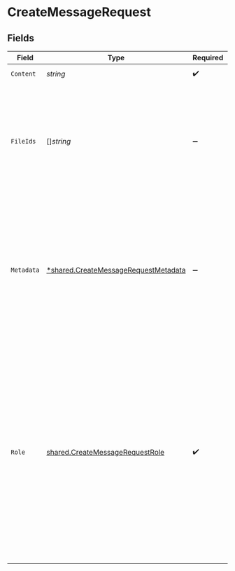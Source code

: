 # CreateMessageRequest


## Fields

| Field                                                                                                                                                                                                                                                                                                                                                          | Type                                                                                                                                                                                                                                                                                                                                                           | Required                                                                                                                                                                                                                                                                                                                                                       | Description                                                                                                                                                                                                                                                                                                                                                    |
| -------------------------------------------------------------------------------------------------------------------------------------------------------------------------------------------------------------------------------------------------------------------------------------------------------------------------------------------------------------- | -------------------------------------------------------------------------------------------------------------------------------------------------------------------------------------------------------------------------------------------------------------------------------------------------------------------------------------------------------------- | -------------------------------------------------------------------------------------------------------------------------------------------------------------------------------------------------------------------------------------------------------------------------------------------------------------------------------------------------------------- | -------------------------------------------------------------------------------------------------------------------------------------------------------------------------------------------------------------------------------------------------------------------------------------------------------------------------------------------------------------- |
| `Content`                                                                                                                                                                                                                                                                                                                                                      | *string*                                                                                                                                                                                                                                                                                                                                                       | :heavy_check_mark:                                                                                                                                                                                                                                                                                                                                             | The content of the message.                                                                                                                                                                                                                                                                                                                                    |
| `FileIds`                                                                                                                                                                                                                                                                                                                                                      | []*string*                                                                                                                                                                                                                                                                                                                                                     | :heavy_minus_sign:                                                                                                                                                                                                                                                                                                                                             | A list of [File](/docs/api-reference/files) IDs that the message should use. There can be a maximum of 10 files attached to a message. Useful for tools like `retrieval` and `code_interpreter` that can access and use files.                                                                                                                                 |
| `Metadata`                                                                                                                                                                                                                                                                                                                                                     | [*shared.CreateMessageRequestMetadata](../../../pkg/models/shared/createmessagerequestmetadata.md)                                                                                                                                                                                                                                                             | :heavy_minus_sign:                                                                                                                                                                                                                                                                                                                                             | Set of 16 key-value pairs that can be attached to an object. This can be useful for storing additional information about the object in a structured format. Keys can be a maximum of 64 characters long and values can be a maxium of 512 characters long.<br/>                                                                                                |
| `Role`                                                                                                                                                                                                                                                                                                                                                         | [shared.CreateMessageRequestRole](../../../pkg/models/shared/createmessagerequestrole.md)                                                                                                                                                                                                                                                                      | :heavy_check_mark:                                                                                                                                                                                                                                                                                                                                             | The role of the entity that is creating the message. Allowed values include:<br/>- `user`: Indicates the message is sent by an actual user and should be used in most cases to represent user-generated messages.<br/>- `assistant`: Indicates the message is generated by the assistant. Use this value to insert messages from the assistant into the conversation.<br/> |
